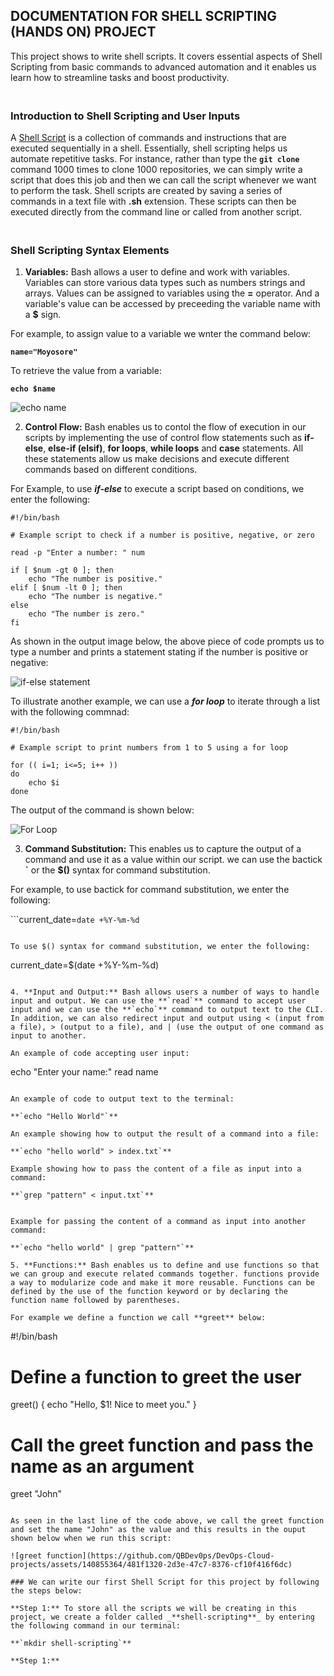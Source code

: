 ## DOCUMENTATION FOR SHELL SCRIPTING (HANDS ON) PROJECT

This project shows to write shell scripts. It covers essential aspects of Shell Scripting from basic commands to advanced automation and it enables us learn how to streamline tasks and boost productivity.

### <br>Introduction to Shell Scripting and User Inputs<br/>

A [Shell Script](https://en.wikipedia.org/wiki/Shell_script) is a collection of commands and instructions that are executed sequentially in a shell. Essentially, shell scripting helps us automate repetitive tasks. For instance, rather than type the **`git clone`** command 1000 times to clone 1000 repositories, we can simply write a script that does this job and then we can call the script whenever we want to perform the task. Shell scripts are created by saving a series of commands in a text file with **.sh** extension. These scripts can then be executed directly from the command line or called from another script.

### <br>Shell Scripting Syntax Elements<br/>

1. **Variables:** Bash allows a user to define and work with variables. Variables can store various data types such as numbers strings and arrays. Values can be assigned to variables using the **=** operator. And a variable's value can be accessed by preceeding the variable name with a **$** sign.

For example, to assign value to a variable we wnter the command below:

**`name="Moyosore"`**

To retrieve the value from a variable:

**`echo $name`**

![echo name](https://github.com/QBDev0ps/DevOps-Cloud-projects/assets/140855364/bf1b48ed-113a-4fc9-89a0-ffc77d51dfc0)

2. **Control Flow:** Bash enables us to contol the flow of execution in our scripts by implementing the use of control flow statements such as **if-else**, **else-if (elsif)**, **for loops**, **while loops** and **case** statements. All these statements allow us make decisions and execute different commands based on different conditions.

For Example, to use _**if-else**_ to execute a script based on conditions, we enter the following:

```
#!/bin/bash

# Example script to check if a number is positive, negative, or zero

read -p "Enter a number: " num

if [ $num -gt 0 ]; then
    echo "The number is positive."
elif [ $num -lt 0 ]; then
    echo "The number is negative."
else
    echo "The number is zero."
fi
```

As shown in the output image below, the above piece of code prompts us to type a number and prints a statement stating if the number is positive or negative:

![if-else statement](https://github.com/QBDev0ps/DevOps-Cloud-projects/assets/140855364/845b2327-6a62-4e08-8d4e-9802fe6742fa)

To illustrate another example, we can use a _**for loop**_ to iterate through a list with the following commnad:

```
#!/bin/bash

# Example script to print numbers from 1 to 5 using a for loop

for (( i=1; i<=5; i++ ))
do
    echo $i
done
```

The output of the command is shown below:

![For Loop](https://github.com/QBDev0ps/DevOps-Cloud-projects/assets/140855364/602a7fe1-8258-4c66-a4db-919b21b4c05b)

3. **Command Substitution:** This enables us to capture the output of a command and use it as a value within our script. we can use the bactick **`** or the **$()** syntax for command substitution.

For example, to use bactick for command substitution, we enter the following:

```current_date=`date +%Y-%m-%d`
```

To use $() syntax for command substitution, we enter the following:

```
current_date=$(date +%Y-%m-%d)
```

4. **Input and Output:** Bash allows users a number of ways to handle input and output. We can use the **`read`** command to accept user input and we can use the **`echo`** command to output text to the CLI. In addition, we can also redirect input and output using < (input from a file), > (output to a file), and | (use the output of one command as input to another.

An example of code accepting user input:

```
echo "Enter your name:"
read name
```

An example of code to output text to the terminal:

**`echo "Hello World"`**

An example showing how to output the result of a command into a file:

**`echo "hello world" > index.txt`**

Example showing how to pass the content of a file as input into a command:

**`grep "pattern" < input.txt`**


Example for passing the content of a command as input into another command:

**`echo "hello world" | grep "pattern"`**

5. **Functions:** Bash enables us to define and use functions so that we can group and execute related commands together. functions provide a way to modularize code and make it more reusable. Functions can be defined by the use of the function keyword or by declaring the function name followed by parentheses.

For example we define a function we call **greet** below:

```
#!/bin/bash

# Define a function to greet the user
greet() {
    echo "Hello, $1! Nice to meet you."
}

# Call the greet function and pass the name as an argument
greet "John"
```

As seen in the last line of the code above, we call the greet function and set the name "John" as the value and this results in the ouput shown below when we run this script:

![greet function](https://github.com/QBDev0ps/DevOps-Cloud-projects/assets/140855364/481f1320-2d3e-47c7-8376-cf10f416f6dc)

### We can write our first Shell Script for this project by following the steps below:

**Step 1:** To store all the scripts we will be creating in this project, we create a folder called _**shell-scripting**_ by entering the following command in our terminal:

**`mkdir shell-scripting`**

**Step 1:**
